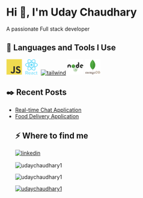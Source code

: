<h1>Hi 👋, I'm Uday Chaudhary</h1>
<p>A passionate Full stack developer</p>
<h2>🚀 Languages and Tools I Use</h2>
<p><a target="_blank" href="https://raw.githubusercontent.com/devicons/devicon/master/icons/javascript/javascript-original.svg" style="display: inline-block;"><img src="https://raw.githubusercontent.com/devicons/devicon/master/icons/javascript/javascript-original.svg" alt="javascript" width="42" height="42" /></a>
<a target="_blank" href="https://raw.githubusercontent.com/devicons/devicon/master/icons/react/react-original-wordmark.svg" style="display: inline-block;"><img src="https://raw.githubusercontent.com/devicons/devicon/master/icons/react/react-original-wordmark.svg" alt="react" width="42" height="42" /></a>
<a target="_blank" href="https://www.vectorlogo.zone/logos/tailwindcss/tailwindcss-icon.svg" style="display: inline-block;"><img src="https://www.vectorlogo.zone/logos/tailwindcss/tailwindcss-icon.svg" alt="tailwind" width="42" height="42" /></a>
<a target="_blank" href="https://raw.githubusercontent.com/devicons/devicon/master/icons/nodejs/nodejs-original-wordmark.svg" style="display: inline-block;"><img src="https://raw.githubusercontent.com/devicons/devicon/master/icons/nodejs/nodejs-original-wordmark.svg" alt="nodejs" width="42" height="42" /></a>
<a target="_blank" href="https://raw.githubusercontent.com/devicons/devicon/master/icons/mongodb/mongodb-original-wordmark.svg" style="display: inline-block;"><img src="https://raw.githubusercontent.com/devicons/devicon/master/icons/mongodb/mongodb-original-wordmark.svg" alt="mongodb" width="42" height="42" /></a></p>
<h2>✒️ Recent Posts</h2>
<ul>
<li><a target="_blank" href="https://realtime-chat-app-es7m.onrender.com">Real-time Chat Application</a></li>
<li><a target="_blank" href="https://food-delivery-app-frontend-h0t9.onrender.com">Food Delivery Application</a></li>
<h2>⚡️ Where to find me</h2>
<p><a target="_blank" href="https://www.linkedin.com/in/www.linkedin.com/in/uday26" style="display: inline-block;"><img src="https://img.shields.io/badge/linkedin-logo?style=for-the-badge&logo=linkedin&logoColor=white&color=%230a77b6" alt="linkedin" /></a></p>
<p><img align="center" src="https://github-readme-stats.vercel.app/api?username=udaychaudhary1&show_icons=true&locale=en" alt="udaychaudhary1" /></p>
<p><img src="https://github-readme-stats.vercel.app/api/top-langs?username=udaychaudhary1&show_icons=true&locale=en&layout=compact" alt="udaychaudhary1" /></p>
<p><a href="https://github.com/ryo-ma/github-profile-trophy"><img src="https://github-profile-trophy.vercel.app/?username=udaychaudhary1" alt="udaychaudhary1" /></a></p>
